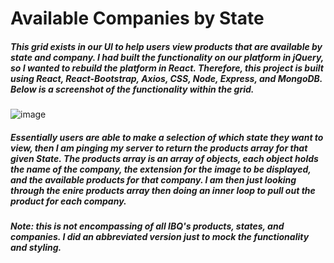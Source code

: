 # Available Companies by State

##### This grid exists in our UI to help users view products that are available by state and company. I had built the functionality on our platform in jQuery, so I wanted to rebuild the platform in React. Therefore, this project is built using React, React-Bootstrap, Axios, CSS, Node, Express, and MongoDB. Below is a screenshot of the functionality within the grid.


![image](https://user-images.githubusercontent.com/40578449/84315859-156ca900-ab1f-11ea-997d-e6e3ade8265b.png)


##### Essentially users are able to make a selection of which state they want to view, then I am pinging my server to return the products array for that given State. The products array is an array of objects, each object holds the name of the company, the extension for the image to be displayed, and the available products for that company. I am then just looking through the enire products array then doing an inner loop to pull out the product for each company. 

##### Note: this is not encompassing of all IBQ's products, states, and companies. I did an abbreviated version just to mock the functionality and styling. 

